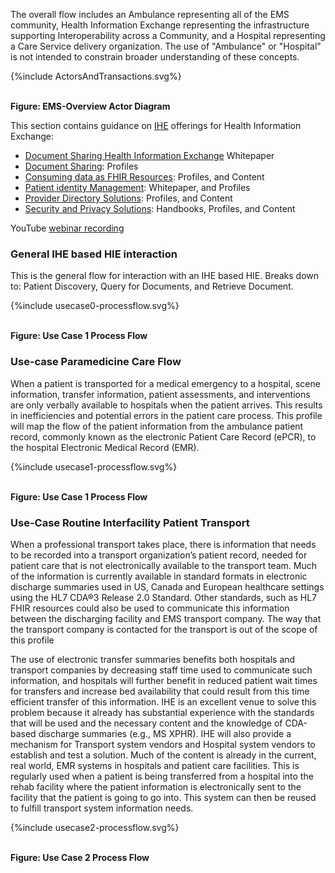 
The overall flow includes an Ambulance representing all of the EMS community, Health Information Exchange representing the infrastructure supporting Interoperability across a Community, and a Hospital representing a Care Service delivery organization. The use of "Ambulance" or "Hospital" is not intended to constrain broader understanding of these concepts.

<div>
{%include ActorsAndTransactions.svg%}
</div>
<br clear="all">

**Figure: EMS-Overview Actor Diagram**

This section contains guidance on [IHE](https://profiles.ihe.net) offerings for Health Information Exchange:

- [Document Sharing Health Information Exchange](https://profiles.ihe.net/ITI/HIE-Whitepaper/index.html) Whitepaper
- [Document Sharing](https://profiles.ihe.net/ITI/HIE-Whitepaper/index.html#3-document-sharing-profiles): Profiles
- [Consuming data as FHIR Resources](https://profiles.ihe.net/ITI/HIE-Whitepaper/index.html#4-consuming-data-as-fhir-resources): Profiles, and Content
- [Patient identity Management](https://profiles.ihe.net/ITI/HIE-Whitepaper/index.html#5-patient-identity-management): Whitepaper, and Profiles
- [Provider Directory Solutions](https://profiles.ihe.net/ITI/HIE-Whitepaper/index.html#6-common-provider-directory): Profiles, and Content
- [Security and Privacy Solutions](https://profiles.ihe.net/ITI/HIE-Whitepaper/index.html#7-security-and-privacy): Handbooks, Profiles, and Content

YouTube [webinar recording](https://www.youtube.com/watch?v=3sDgnS71m4o)

### General IHE based HIE interaction

This is the general flow for interaction with an IHE based HIE. Breaks down to: Patient Discovery, Query for Documents, and Retrieve Document. 

<div>
{%include usecase0-processflow.svg%}
</div>
<br clear="all">

**Figure: Use Case 1 Process Flow**

### Use-case Paramedicine Care Flow

When a patient is transported for a medical emergency to a hospital, scene information, transfer 
information, patient assessments, and interventions are only verbally available to hospitals when 
the patient arrives. This results in inefficiencies and potential errors in the patient care process. 
This profile will map the flow of the patient information from the ambulance patient record, 
commonly known as the electronic Patient Care Record (ePCR), to the hospital Electronic 
Medical Record (EMR). 

<div>
{%include usecase1-processflow.svg%}
</div>
<br clear="all">

**Figure: Use Case 1 Process Flow**

### Use-Case Routine Interfacility Patient Transport

When a professional transport takes place, there is information that needs to be recorded into a 
transport organization’s patient record, needed for patient care that is not electronically available 
to the transport team. Much of the information is currently available in standard formats in 
electronic discharge summaries used in US, Canada and European healthcare settings using the 
HL7 CDA®3 Release 2.0 Standard. Other standards, such as HL7 FHIR resources could also be 
used to communicate this information between the discharging facility and EMS transport 
company. The way that the transport company is contacted for the transport is out of the scope of 
this profile

The use of electronic transfer summaries benefits both hospitals and transport companies by 
decreasing staff time used to communicate such information, and hospitals will further benefit in 
reduced patient wait times for transfers and increase bed availability that could result from this 
time efficient transfer of this information. IHE is an excellent venue to solve this problem 
because it already has substantial experience with the standards that will be used and the 
necessary content and the knowledge of CDA-based discharge summaries (e.g., MS XPHR). IHE 
will also provide a mechanism for Transport system vendors and Hospital system vendors to 
establish and test a solution. Much of the content is already in the current, real world, EMR 
systems in hospitals and patient care facilities. This is regularly used when a patient is being 
transferred from a hospital into the rehab facility where the patient information is electronically 
sent to the facility that the patient is going to go into. This system can then be reused to fulfill 
transport system information needs. 

<div>
{%include usecase2-processflow.svg%}
</div>
<br clear="all">

**Figure: Use Case 2 Process Flow**